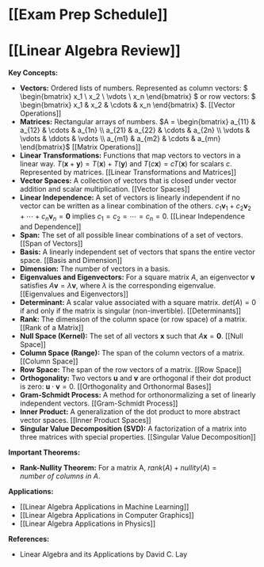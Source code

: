 # [[Exam Prep Schedule]]
# [[Linear Algebra Review]]

**Key Concepts:**

* **Vectors:**  Ordered lists of numbers.  Represented as column vectors:  $ \begin{bmatrix} x_1 \\ x_2 \\ \vdots \\ x_n \end{bmatrix} $  or row vectors: $ \begin{bmatrix} x_1 & x_2 & \cdots & x_n \end{bmatrix} $.  [[Vector Operations]]
* **Matrices:** Rectangular arrays of numbers.  $A = \begin{bmatrix} a_{11} & a_{12} & \cdots & a_{1n} \\ a_{21} & a_{22} & \cdots & a_{2n} \\ \vdots & \vdots & \ddots & \vdots \\ a_{m1} & a_{m2} & \cdots & a_{mn} \end{bmatrix}$ [[Matrix Operations]]
* **Linear Transformations:** Functions that map vectors to vectors in a linear way.  $T(\mathbf{x} + \mathbf{y}) = T(\mathbf{x}) + T(\mathbf{y})$ and $T(c\mathbf{x}) = cT(\mathbf{x})$ for scalars $c$.  Represented by matrices. [[Linear Transformations and Matrices]]
* **Vector Spaces:**  A collection of vectors that is closed under vector addition and scalar multiplication. [[Vector Spaces]]
* **Linear Independence:** A set of vectors is linearly independent if no vector can be written as a linear combination of the others.  $c_1\mathbf{v}_1 + c_2\mathbf{v}_2 + \cdots + c_n\mathbf{v}_n = \mathbf{0}$ implies $c_1 = c_2 = \cdots = c_n = 0$. [[Linear Independence and Dependence]]
* **Span:** The set of all possible linear combinations of a set of vectors. [[Span of Vectors]]
* **Basis:** A linearly independent set of vectors that spans the entire vector space. [[Basis and Dimension]]
* **Dimension:** The number of vectors in a basis.
* **Eigenvalues and Eigenvectors:**  For a square matrix $A$, an eigenvector $\mathbf{v}$ satisfies $A\mathbf{v} = \lambda\mathbf{v}$, where $\lambda$ is the corresponding eigenvalue.  [[Eigenvalues and Eigenvectors]]
* **Determinant:** A scalar value associated with a square matrix.  $det(A) = 0$ if and only if the matrix is singular (non-invertible).  [[Determinants]]
* **Rank:** The dimension of the column space (or row space) of a matrix.  [[Rank of a Matrix]]
* **Null Space (Kernel):** The set of all vectors $\mathbf{x}$ such that $A\mathbf{x} = \mathbf{0}$. [[Null Space]]
* **Column Space (Range):** The span of the column vectors of a matrix. [[Column Space]]
* **Row Space:** The span of the row vectors of a matrix. [[Row Space]]
* **Orthogonality:** Two vectors $\mathbf{u}$ and $\mathbf{v}$ are orthogonal if their dot product is zero: $\mathbf{u} \cdot \mathbf{v} = 0$. [[Orthogonality and Orthonormal Bases]]
* **Gram-Schmidt Process:** A method for orthonormalizing a set of linearly independent vectors. [[Gram-Schmidt Process]]
* **Inner Product:** A generalization of the dot product to more abstract vector spaces. [[Inner Product Spaces]]
* **Singular Value Decomposition (SVD):** A factorization of a matrix into three matrices with special properties. [[Singular Value Decomposition]]


**Important Theorems:**

* **Rank-Nullity Theorem:**  For a matrix A, $rank(A) + nullity(A) = number\ of\ columns\ in\ A$.


**Applications:**

* [[Linear Algebra Applications in Machine Learning]]
* [[Linear Algebra Applications in Computer Graphics]]
* [[Linear Algebra Applications in Physics]]


**References:**

* Linear Algebra and its Applications by David C. Lay


